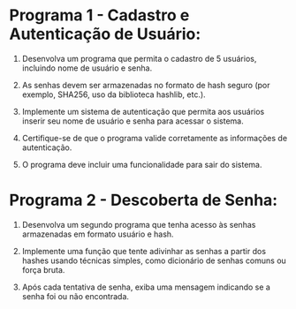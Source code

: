 # Programa 1 - Cadastro e Autenticação de Usuário:

 1. Desenvolva um programa que permita o cadastro de 5 usuários, incluindo nome de usuário e senha.

 2. As senhas devem ser armazenadas no formato de hash seguro (por exemplo, SHA256, uso da biblioteca hashlib, etc.).

 3. Implemente um sistema de autenticação que permita aos usuários inserir seu nome de usuário e senha para acessar o sistema.

 4. Certifique-se de que o programa valide corretamente as informações de autenticação.

 5. O programa deve incluir uma funcionalidade para sair do sistema.

 # Programa 2 - Descoberta de Senha:

 1. Desenvolva um segundo programa que tenha acesso às senhas armazenadas em formato usuário e hash.
 
 2. Implemente uma função que tente adivinhar as senhas a partir dos hashes usando técnicas simples, como dicionário de senhas comuns ou força bruta.

 3. Após cada tentativa de senha, exiba uma mensagem indicando se a senha foi ou não encontrada.